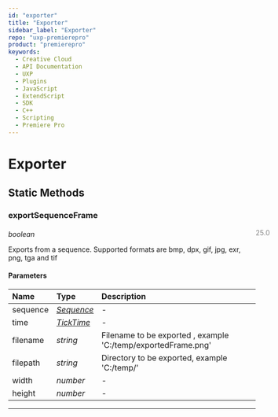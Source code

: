 ```yaml
---
id: "exporter"
title: "Exporter"
sidebar_label: "Exporter"
repo: "uxp-premierepro"
product: "premierepro"
keywords:
  - Creative Cloud
  - API Documentation
  - UXP
  - Plugins
  - JavaScript
  - ExtendScript
  - SDK
  - C++
  - Scripting
  - Premiere Pro
---
```


# Exporter  

## Static Methods

### exportSequenceFrame

<span class="minversion" style="display: block; margin-bottom: -1em; margin-left: 36em; float:left; opacity:0.5;">25.0</span>

*boolean*
  
Exports from a sequence. Supported formats are bmp, dpx, gif, jpg, exr, png, tga and tif

#### Parameters

| Name | Type | Description |
| :------ | :------ | :------ |
| sequence | [*Sequence*](/ppro_reference/classes/sequence/) | - |
| time | [*TickTime*](/ppro_reference/classes/ticktime/) | - |
| filename | *string* | Filename to be exported , example 'C:/temp/exportedFrame.png' |
| filepath | *string* | Directory to be exported, example 'C:/temp/' |
| width | *number* | - |
| height | *number* | - |

___
